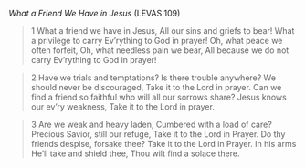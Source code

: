 _What a Friend We Have in Jesus_ (LEVAS 109)

> 1 What a friend we have in Jesus,
All our sins and griefs to bear!
What a privilege to carry
Ev’rything to God in prayer!
Oh, what peace we often forfeit,
Oh, what needless pain we bear,
All because we do not carry
Ev’rything to God in prayer!

> 2 Have we trials and temptations?
Is there trouble anywhere?
We should never be discouraged,
Take it to the Lord in prayer.
Can we find a friend so faithful
who will all our sorrows share?
Jesus knows our ev’ry weakness,
Take it to the Lord in prayer.

> 3 Are we weak and heavy laden,
Cumbered with a load of care?
Precious Savior, still our refuge,
Take it to the Lord in Prayer.
Do thy friends despise, forsake thee?
Take it to the Lord in Prayer.
In his arms He’ll take and shield thee,
Thou wilt find a solace there.
